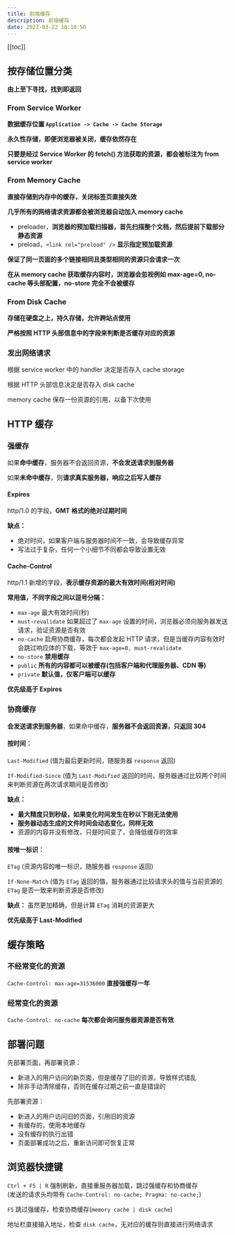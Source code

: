 ```yaml
---
title: 前端缓存
description: 前端缓存
date: 2022-03-22 10:10:50
---
```


[[toc]]

## 按存储位置分类

**由上至下寻找，找到即返回**

### From Service Worker

**数据缓存位置 `Application -> Cache -> Cache Storage`**

**永久性存储，即便浏览器被关闭，缓存依然存在**

<n-alert class="my-4" type="warning">**只要是经过 Service Worker 的 fetch() 方法获取的资源，都会被标注为 from service worker**</n-alert>

### From Memory Cache

**直接存储到内存中的缓存，关闭标签页直接失效**

**几乎所有的网络请求资源都会被浏览器自动加入 memory cache**
- preloader，**浏览器的预加载扫描器，首先扫描整个文档，然后提前下载部分静态资源**
- preload，`<link rel="preload" />` **显示指定预加载资源**

<n-alert class="my-4" type="warning">**保证了同一页面的多个链接相同且类型相同的资源只会请求一次**</n-alert>

<n-alert class="my-4" type="warning">**在从 memory cache 获取缓存内容时，浏览器会忽视例如 max-age=0, no-cache 等头部配置，<span class="text-red-500">no-store 完全不会被缓存</span>**</n-alert>

### From Disk Cache

**存储在硬盘之上，持久存储，允许跨站点使用**

**严格按照 HTTP 头部信息中的字段来判断是否缓存对应的资源**

### 发出网络请求

根据 service worker 中的 handler 决定是否存入 cache storage

根据 HTTP 头部信息决定是否存入 disk cache

memory cache 保存一份资源的引用，以备下次使用

## HTTP 缓存

### 强缓存

如果**命中缓存**，服务器不会返回资源，**不会发送请求到服务器**

如果**未命中缓存**，则**请求真实服务器，响应之后写入缓存**

#### Expires

http/1.0 的字段，**GMT 格式的绝对过期时间**

**缺点：**
  - 绝对时间，如果客户端与服务器时间不一致，会导致缓存异常
  - 写法过于复杂，任何一个小细节不同都会导致设置无效

#### Cache-Control

http/1.1 新增的字段，**表示缓存资源的最大有效时间(相对时间)**

**常用值，不同字段之间以逗号分隔：**
- `max-age` 最大有效时间(秒)
- `must-revalidate` 如果超过了 `max-age` 设置的时间，浏览器必须向服务器发送请求，验证资源是否有效
- `no-cache` 启用协商缓存，每次都会发起 HTTP 请求，但是当缓存内容有效时会跳过响应体的下载，等效于 `max-age=0, must-revalidate`
- `no-store` **禁用缓存**
- `public` **所有的内容都可以被缓存(包括客户端和代理服务器、CDN 等)**
- `private` **默认值，仅客户端可以缓存**

<n-alert type="info">**优先级高于 Expires**</n-alert>

### 协商缓存

**会发送请求到服务器**，如果命中缓存，**服务器不会返回资源，只返回 304**

#### 按时间：

`Last-Modified` (值为最后更新时间，随服务器 `response` 返回)

`If-Modified-Since` (值为 `Last-Modified` 返回的时间，服务器通过比较两个时间来判断资源在两次请求期间是否修改)

**缺点：**
- **最大精度只到秒级，如果变化时间发生在秒以下则无法使用**
- **服务器动态生成的文件时间会动态变化，同样无效**
- 资源的内容并没有修改，只是时间变了，会降低缓存的效率

#### 按唯一标识：

`ETag` (资源内容的唯一标识，随服务器 `response` 返回)

`If-None-Match` (值为 `ETag` 返回的值，服务器通过比较请求头的值与当前资源的 `ETag` 是否一致来判断资源是否修改)

**缺点：** 虽然更加精确，但是计算 `ETag` 消耗的资源更大

<n-alert type="info">**优先级高于 Last-Modified**</n-alert>

## 缓存策略

### 不经常变化的资源

`Cache-Control: max-age=31536000` **直接强缓存一年**

### 经常变化的资源

`Cache-Control: no-cache` **每次都会询问服务器资源是否有效**

## 部署问题

先部署页面，再部署资源：
  - 新进入的用户访问的新页面，但是缓存了旧的资源，导致样式错乱
  - 除非手动清除缓存，否则在缓存过期之前一直是错误的

先部署资源：
  - 新进入的用户访问旧的页面，引用旧的资源
  - 有缓存的，使用本地缓存
  - 没有缓存的执行出错
  - 页面部署成功之后，重新访问即可恢复正常


## 浏览器快捷键

`Ctrl + F5 | R` 强制刷新，直接重服务器加载，跳过强缓存和协商缓存<br />(发送的请求头均带有 `Cache-Control: no-cache; Pragma: no-cache;`)


`F5` 跳过强缓存，检查协商缓存(`memory cache | disk cache`)

地址栏直接输入地址，检查 `disk cache`，无对应的缓存则直接进行网络请求